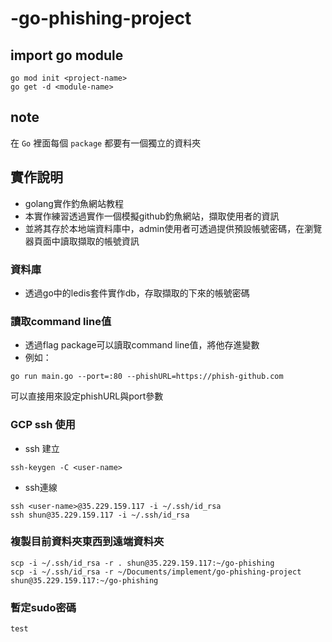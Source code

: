 # -go-phishing-project

## import go module
```
go mod init <project-name>
go get -d <module-name>
```

## note
在 `Go` 裡面每個 `package` 都要有一個獨立的資料夾


## 實作說明
* golang實作釣魚網站教程 
* 本實作練習透過實作一個模擬github釣魚網站，擷取使用者的資訊
* 並將其存於本地端資料庫中，admin使用者可透過提供預設帳號密碼，在瀏覽器頁面中讀取擷取的帳號資訊
### 資料庫
* 透過go中的ledis套件實作db，存取擷取的下來的帳號密碼

### 讀取command line值
* 透過flag package可以讀取command line值，將他存進變數
* 例如：
```
go run main.go --port=:80 --phishURL=https://phish-github.com
```
可以直接用來設定phishURL與port參數

### GCP ssh 使用
* ssh 建立
```
ssh-keygen -C <user-name>
```
* ssh連線
```
ssh <user-name>@35.229.159.117 -i ~/.ssh/id_rsa
ssh shun@35.229.159.117 -i ~/.ssh/id_rsa
```

### 複製目前資料夾東西到遠端資料夾

```
scp -i ~/.ssh/id_rsa -r . shun@35.229.159.117:~/go-phishing
scp -i ~/.ssh/id_rsa -r ~/Documents/implement/go-phishing-project shun@35.229.159.117:~/go-phishing
```

### 暫定sudo密碼
```
test
```
